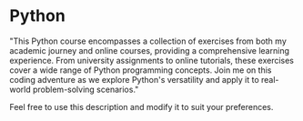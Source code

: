 # Python

 "This Python course encompasses a collection of exercises from both my academic journey and online courses, providing a comprehensive learning experience. From university assignments to online tutorials, these exercises cover a wide range of Python programming concepts. Join me on this coding adventure as we explore Python's versatility and apply it to real-world problem-solving scenarios."

Feel free to use this description and modify it to suit your preferences.
